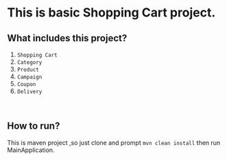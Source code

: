 # This is basic Shopping Cart project.

## What includes this project?
1) `Shopping Cart` <br>
2) `Category` <br>
3) `Product` <br>
4) `Campaign` <br>
5) `Coupon` <br>
6) `Delivery` <br>
<br>

## How to run?
This is maven project ,so just clone and prompt `mvn clean install` then run MainApplication.
